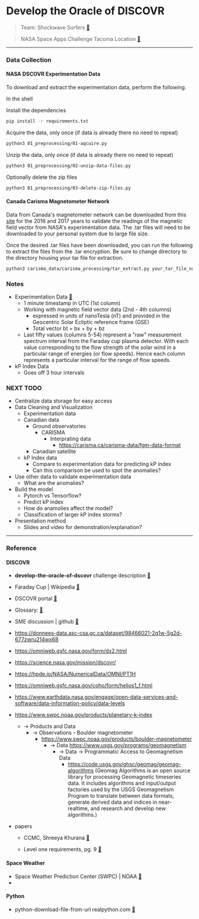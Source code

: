 # Develop the Oracle of DISCOVR

> Team: Shockwave Surfers [:link:](https://www.spaceappschallenge.org/2023/find-a-team/shockwave-surfers/)

> NASA Space Apps Challenge Tacoma Location [:link:](https://www.spaceappschallenge.org/2023/locations/tacoma-wa/)

----
### Data Collection

#### NASA DSCOVR Experimentation Data

To download and extract the experimentation data, perform the following.

In the shell

Install the dependencies
```bash
pip install -r requirements.txt
```

Acquire the data, only once (if data is already there no need to repeat)
```bash
python3 01_preprocessing/01-aqcuire.py
```

Unzip the data, only once (if data is already there no need to repeat)
```bash
python3 01_preprocessing/02-unzip-data-files.py
```

Optionally delete the zip files
```bash
python3 01_preprocessing/03-delete-zip-files.py 
```

#### Canada Carisma Magnetometer Network

Data from Canada's magnetometer network can be downloaded from this [site](https://donnees-data.asc-csa.gc.ca/dataset/06f5e364-6e2c-4d1c-95c2-9fb7d871ca20) for the 2016 and 2017 years to validate the readings of the magnetic field vector from NASA's experimentation data. The .tar files will need to be downloaded to your personal system due to large file size.

Once the desired .tar files have been downloaded, you can run the following to extract the files from the .tar encryption. Be sure to change directory to the directory housing your tar file for extraction.

```bash
python3 carisma_data/carisma_processing/tar_extract.py your_tar_file_name desired_directory_for_extracted_file
```



### Notes
* Experimentation Data [:link:](https://www.spaceappschallenge.org/develop-the-oracle-of-dscovr-experimental-data-repository/)
  * 1 minute timestamp in UTC (1st column) 
  * Working with magnetic field vector data (2nd - 4th columns)
    * expressed in units of nanoTesla (nT) and provided in the Geocentric Solar Ecliptic reference frame (GSE)
    * Total vector bt = bx + by + bz
  * Last fifty values (columns 5-54) represent a "raw" measurement spectrum interval from the Faraday cup plasma detector. With each value corresponding to the flow strength of the solar wind in a particular range of energies (or flow speeds). Hence each column represents a particular interval for the range of flow speeds.
* kP Index Data
  * Goes off 3 hour intervals

### NEXT TODO
* Centralize data storage for easy access
* Data Cleaning and Visualization
  * Experimentation data
  * Canadian data
    * Ground observatories
      * CARISMA
        * Interprating data
          * https://carisma.ca/carisma-data/fgm-data-format
    * Canadian satellite
  * kP Index data
    * Compare to experimentation data for predicting kP index
    * Can this comparison be used to spot the anomalies?
* Use other data to validate experimentation data
  * What are the anomalies?
* Build the model
  * Pytorch vs Tensorflow?
  * Predict kP index
  * How do anamolies affect the model?
  * Classification of larger kP index storms?
* Presentation method
  * Slides and video for demonstration/explanation?

----

### Reference

#### DISCOVR

* __develop-the-oracle-of-dscovr__  challenge description [:link:](https://www.spaceappschallenge.org/2023/challenges/develop-the-oracle-of-dscovr/)

* Faraday Cup | Wikipedia [:link:](https://en.wikipedia.org/wiki/Faraday_cup) 

* DSCOVR portal [:link:](https://www.ngdc.noaa.gov/dscovr/portal/#/#swi)
* Glossary: [:link:](https://nesdis-prod.s3.amazonaws.com/migrated/dscovr_glossary.pdf?_ga=2.40759142.51687696.1696295331-1439926062.1696295331)
* SME discussion | github [:link:](https://github.com/nasa/spaceapps/discussions/361)
* https://donnees-data.asc-csa.gc.ca/dataset/98466021-2q1w-5g2d-677zwru214wx68
* https://omniweb.gsfc.nasa.gov/form/dx2.html
* https://science.nasa.gov/mission/dscovr/
* https://hpde.io/NASA/NumericalData/OMNI/PT1H
* https://omniweb.gsfc.nasa.gov/coho/form/helios1_f.html
* https://www.earthdata.nasa.gov/engage/open-data-services-and-software/data-information-policy/data-levels 
* https://www.swpc.noaa.gov/products/planetary-k-index
  * -> Products and Data
    * -> Observations - Boulder magnetometer
      * https://www.swpc.noaa.gov/products/boulder-magnetometer
        * -> Data  https://www.usgs.gov/programs/geomagnetism
          * -> Data -> Programmatic Access to Geomagnetism Data
            *  https://code.usgs.gov/ghsc/geomag/geomag-algorithms  (Geomag Algorithms is an open source library for processing
Geomagnetic timeseries data. It includes algorithms and input/output factories
used by the USGS Geomagnetism Program to
translate between data formats,
generate derived data and indices in near-realtime,
and research and develop new algorithms.)
* papers

  - CCMC, Shreeya Khurana [:link:](https://ccmc.gsfc.nasa.gov/RoR_WWW/SWREDI/contest-presentations/2017/CCMCPaper_ShreeyaKhurana_Final.pdf)

  - Level one requirements, pg. 9 [:link:](https://www.space.commerce.gov/wp-content/uploads/DSCOVR-L1RD-Signed-NOAA-NASA-v1.1-Aug-15-2013-FINAL-2.pdf)
#### Space Weather

* Space Weather Prediction Center (SWPC) | NOAA [:link:](https://www.swpc.noaa.gov/)
* 

#### Python
* python-download-file-from-url  realpython.com [:link:](https://realpython.com/python-download-file-from-url/)
